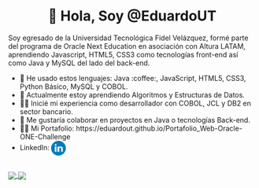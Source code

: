 <h1 align="center">👋 Hola, Soy @EduardoUT</h1>

Soy egresado de la Universidad Tecnológica Fidel Velázquez, formé parte del programa de Oracle Next Education en asociación con Altura LATAM, aprendiendo Javascript, HTML5, CSS3 como tecnologías front-end así como Java y MySQL del lado del back-end.
<ul>
  <li>👀 He usado estos lenguajes: Java :coffee:, JavaScript, HTML5, CSS3, Python Básico, MySQL y COBOL.</li>
  <li>🌱 Actualmente estoy aprendiendo Algoritmos y Estructuras de Datos.</li>
  <li> 🧑‍💼 Inicié mi experiencia como desarrollador con COBOL, JCL y DB2 en sector bancario.
  <li>💞️ Me gustaría colaborar en proyectos en Java o tecnologías Back-end.</li>
  <li>👨‍💼 Mi Portafolio: https://eduardout.github.io/Portafolio_Web-Oracle-ONE-Challenge</li>
  <li>
    LinkedIn:
    <a href="https://www.linkedin.com/in/eduardo-reyes-hern%C3%A1ndez-3040471aa/">
      <img alt="Eduardo LinkedIn" width="30px" align="center" src="https://raw.githubusercontent.com/EduardoUT/Portafolio_Web-Oracle-ONE-Challenge/refs/heads/master/assets/img/iconos/contacto/linkedin.png"/>
    </a>
  </li>
</ul><br>
<a href="">
  <img height=200 align="center" src="https://github-readme-stats.vercel.app/api?username=EduardoUT&theme=gradient&locale=es&rank_icon=github&bg_color=000000&text_color=FFFFFF&show_icons=true"/>
</a>
<a href="">
  <img height=200 align="center" src="https://github-readme-stats.vercel.app/api/top-langs?username=EduardoUT&layout=normal&custom_title=Lenguajes%20más%20%20usados:&card_width=410&bg_color=000000&text_color=FFFFFF"/>
</a>

<!---
EduardoUT/EduardoUT is a ✨ special ✨ repository because its `README.md` (this file) appears on your GitHub profile.
You can click the Preview link to take a look at your changes.
--->

